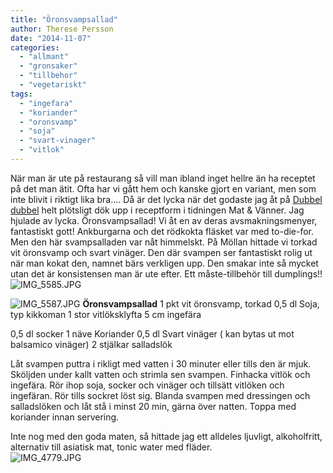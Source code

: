 ```yaml
---
title: "Öronsvampsallad"
author: Therese Persson
date: "2014-11-07"
categories: 
  - "allmant"
  - "gronsaker"
  - "tillbehor"
  - "vegetariskt"
tags: 
  - "ingefara"
  - "koriander"
  - "oronsvamp"
  - "soja"
  - "svart-vinager"
  - "vitlok"
---
```


När man är ute på restaurang så vill man ibland inget hellre än ha receptet på det man ätit. Ofta har vi gått hem och kanske gjort en variant, men som inte blivit i riktigt lika bra.... Då är det lycka när det godaste jag åt på [Dubbel dubbel](https://www.dubbeldubbel.se/restaurang/simrishamnsgatan/) helt plötsligt dök upp i receptform i tidningen Mat & Vänner. Jag hjulade av lycka. Öronsvampsallad! Vi åt en av deras avsmakningsmenyer, fantastiskt gott! Ankburgarna och det rödkokta fläsket var med to-die-for. Men den här svampsalladen var nåt himmelskt. På Möllan hittade vi torkad vit öronsvamp och svart vinäger. Den där svampen ser fantastiskt rolig ut när man kokat den, namnet bärs verkligen upp. Den smakar inte så mycket utan det är konsistensen man är ute efter. Ett måste-tillbehör till dumplings!!  
![IMG_5585.JPG](/static/img/IMG_5585.jpg)
  
![IMG_5587.JPG](/static/img/IMG_5587.jpg)
**Öronsvampsallad** 1 pkt vit öronsvamp, torkad 0,5 dl Soja, typ kikkoman 1 stor vitlöksklyfta 5 cm ingefära

0,5 dl socker 1 näve Koriander 0,5 dl Svart vinäger ( kan bytas ut mot balsamico vinäger) 2 stjälkar salladslök

Låt svampen puttra i rikligt med vatten i 30 minuter eller tills den är mjuk. Sköljden under kallt vatten och strimla sen svampen. Finhacka vitlök och ingefära. Rör ihop soja, socker och vinäger och tillsätt vitlöken och ingefäran. Rör tills sockret löst sig. Blanda svampen med dressingen och salladslöken och låt stå i minst 20 min, gärna över natten. Toppa med koriander innan servering.

Inte nog med den goda maten, så hittade jag ett alldeles ljuvligt, alkoholfritt, alternativ till asiatisk mat, tonic water med fläder.  
![IMG_4779.JPG](/static/img/IMG_4779.jpg)
